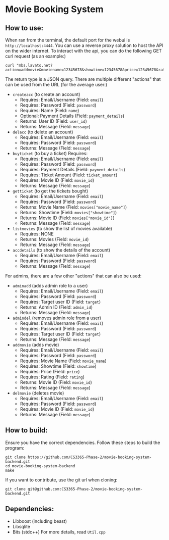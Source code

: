Movie Booking System
====================

How to use:
-----------
When ran from the terminal, the default port for the webui is `http://localhost:4444`. You can use a reverse proxy solution to host the API on the wider internet. To interact with the api, you can do the following GET curl request (as an example:)
```
curl "mbs.lavato.net?action=addmovie&moviename=12345678&showtime=12345678&price=12345678&rating=pg13&adminid=12345678&password=12345678"
```

The return type is a JSON query.
There are multiple different "actions" that can be used from the URL (for the average user:)
- `createacc` (to create an account)
  - Requires: Email/Username (Field: `email`)
  - Requires: Password (Field: `password`)
  - Requires: Name (Field: `name`)
  - Optional: Payment Details (Field: `payment_details`)
  - Returns: User ID (Field: `user_id`)
  - Returns: Message (Field: `message`)
- `delacc` (to delete an account)
  - Requires: Email/Username (Field: `email`)
  - Requires: Password (Field: `password`)
  - Returns: Message (Field: `message`)
- `buyticket` (to buy a ticket) Requires:
  - Requires: Email/Username (Field: `email`)
  - Requires: Password (Field: `password`)
  - Requires: Payment Details (Field: `payment_details`)
  - Requires: Ticket Amount (Field: `ticket_amount`)
  - Requires: Movie ID (Field: `movie_id`)
  - Returns: Message (Field: `message`)
- `getticket` (to get the tickets bought)
  - Requires: Email/Username (Field: `email`)
  - Requires: Password (Field: `password`)
  - Returns: Movie Name (Field: `movies["movie_name"]`)
  - Returns: Showtime (Field: `movies["showtime"]`)
  - Returns: Movie ID (Field: `movies["movie_id"]`)
  - Returns: Message (Field: `message`)
- `listmovies` (to show the list of movies available)
  - Requires: NONE
  - Returns: Movies (Field: `movie_id`)
  - Returns: Message (Field: `message`)
- `accdetails` (to show the details of the account)
  - Requires: Email/Username (Field: `email`)
  - Requires: Password (Field: `password`)
  - Returns: Message (Field: `message`)

For admins, there are a few other "actions" that can also be used:
- `adminadd` (adds admin role to a user)
  - Requires: Email/Username (Field: `email`)
  - Requires: Password (Field: `password`)
  - Requires: Target user ID (Field: `target`)
  - Returns: Admin ID (Field: `admin_id`)
  - Returns: Message (Field: `message`)
- `admindel` (removes admin role from a user)
  - Requires: Email/Username (Field: `email`)
  - Requires: Password (Field: `password`)
  - Requires: Target user ID (Field: `target`)
  - Returns: Message (Field: `message`)
- `addmovie` (adds movie)
  - Requires: Email/Username (Field: `email`)
  - Requires: Password (Field: `password`)
  - Requires: Movie Name (Field: `movie_name`)
  - Requires: Showtime (Field: `showtime`)
  - Requires: Price (Field: `price`)
  - Requires: Rating (Field: `rating`)
  - Returns: Movie ID (Field: `movie_id`)
  - Returns: Message (Field: `message`)
- `delmovie` (deletes movie)
  - Requires: Email/Username (Field: `email`)
  - Requires: Password (Field: `password`)
  - Requires: Movie ID (Field: `movie_id`)
  - Returns: Message (Field: `message`)

How to build:
-------------
Ensure you have the correct dependencies. Follow these steps to build the program:
```
git clone https://github.com/CS3365-Phase-2/movie-booking-system-backend.git
cd movie-booking-system-backend
make
```

If you want to contribute, use the git url when cloning:
```
git clone git@github.com:CS3365-Phase-2/movie-booking-system-backend.git
```

Dependencies:
-------------
- Libboost (including beast)
- Libsqlite
- Bits (stdc++)
For more details, read `Util.cpp`
